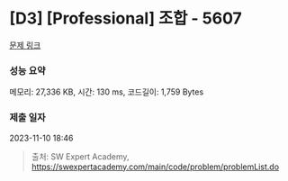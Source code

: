 # [D3] [Professional] 조합 - 5607 

[문제 링크](https://swexpertacademy.com/main/code/problem/problemDetail.do?contestProbId=AWXGKdbqczEDFAUo) 

### 성능 요약

메모리: 27,336 KB, 시간: 130 ms, 코드길이: 1,759 Bytes

### 제출 일자

2023-11-10 18:46



> 출처: SW Expert Academy, https://swexpertacademy.com/main/code/problem/problemList.do
